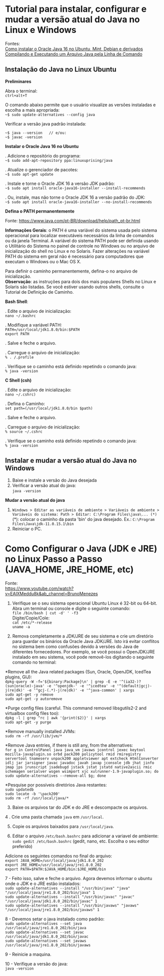 # Tutorial para instalar, configurar e mudar a versão atual do Java no Linux e Windows

Fontes:  
[Como instalar o Oracle Java 16 no Ubuntu, Mint, Debian e derivados](https://www.edivaldobrito.com.br/como-instalar-o-oracle-java-16-no-ubuntu-mint-debian-e-derivados/)  
[Compilando e Executando um Arquivo Java pela Linha de Comando](https://autociencia.blogspot.com/2016/09/compilando-e-executando-um-arquivo-java.html)  

## Instalação do Java no Linux Ubuntu

**Preliminares**

Abra o terminal:  
`ctrl+alt+T`

O comando abaixo permite que o usuário visualize as versões instaladas e escolha a mais apropriada:  
`~$ sudo update-alternatives --config java`

Verificar a versão java padrão instalada:  
```
~$ java --version	// e/ou:
~$ javac -version
```

**Instalar o Oracle Java 16 no Ubuntu**

. Adicione o repositório do programa:  
`~$ sudo add-apt-repository ppa:linuxuprising/java`

. Atualize o gerenciador de pacotes:  
`~$ sudo apt-get update`

. Instale e torne o Oracle JDK 16 a versão JDK padrão:  
`~$ sudo apt install oracle-java16-installer --install-recommends`

. Ou, instale, mas não torne o Oracle JDK 16 a versão padrão do JDK:  
`~$ sudo apt install oracle-java16-installer --no-install-recommends`

**Defina o PATH permanentemente**  

Fonte: https://www.java.com/pt-BR/download/help/path_pt-br.html  

**Informações Gerais**: o PATH é uma variável do sistema usada pelo sistema operacional para localizar executáveis necessários da linha de comandos ou da janela Terminal. A variável do sistema PATH pode ser definida usando o Utilitário do Sistema no painel de controle no Windows ou no arquivo de inicialização do shell no Linux e no Solaris. Fazer alterações na variável PATH do sistema em geral não é necessário para computadores que executam o Windows ou o Mac OS X.  

Para definir o caminho permanentemente, defina-o no arquivo de inicialização.  
**Observação**: as instruções para dois dos mais populares Shells no Linux e Solaris são listadas. Se você estiver usando outros shells, consulte o Tutorial de Definição de Caminho.  

**Bash Shell**:  

. Edite o arquivo de inicialização:  
`nano ~/.bashrc`

. Modifique a variável PATH:  
`PATH=/usr/local/jdk1.8.0/bin:$PATH`  
`export PATH`

. Salve e feche o arquivo.  

. Carregue o arquivo de inicialização:  
`% . /.profile`

. Verifique se o caminho está definido repetindo o comando java:  
`% java -version`

**C Shell (csh)**  

. Edite o arquivo de inicialização:  
`nano ~/.cshrc)`

. Defina o Caminho:  
`set path=(/usr/local/jdk1.8.0/bin $path)`

. Salve e feche o arquivo.  

. Carregue o arquivo de inicialização:  
`% source ~/.cshrc`

. Verifique se o caminho está definido repetindo o comando java:  
`% java -version`

## Instalar e mudar a versão atual do Java no Windows

1. Baixe e instale a versão do Java desejada
2. Verificar a versão atual do java:  
`java -version`

**Mudar a versão atual do java**
1. `Windows > Editar as variáveis de ambiente > Variáveis de ambiente > Variáveis do sistema: Path > Editar: C:\Program Files\java\... (*)`  
(*): colocar o caminho da pasta 'bin' do java desejado. Ex.: `C:\Program Files\Java\jdk-11.0.15.1\bin`  
2. Reiniciar o PC.  

# Como Configurar o Java (JDK e JRE) no Linux Passo a Passo (JAVA_HOME, JRE_HOME, etc)

Fonte:  
https://www.youtube.com/watch?v=EAlXMeddu8k&ab_channel=BrunoMenezes  

1. Verifique se o seu sistema operacional Ubuntu Linux é 32-bit ou 64-bit. Abra um terminal ou console e digite o seguinte comando:  
 `file /bin/bash | cut -d' ' -f3`  
Digite/Copie/Cole:  
`cat /etc/*-release`  
`uname -a`  
  
2. Remova completamente a JDK/JRE de seu sistema e crie um diretório para guardar os binários da Oracle Java JDK/JRE. Isto irá evitar conflitos no sistema bem como confusões devido à versões do Java de diferentes fornecedores. Por exemplo, se você possui o OpenJDK/JRE instalado em seu sistema, você pode removê-los digitando o seguinte comando no terminal:  

*Remove all the Java related packages (Sun, Oracle, OpenJDK, IcedTea plugins, GIJ):  
`dpkg-query -W -f='${binary:Package}\n' | grep -E -e '^(ia32-)?(sun|oracle)-java' -e '^openjdk-' -e '^icedtea' -e '^(default|gcj)-j(re|dk)' -e '^gcj-(.*)-j(re|dk)' -e '^java-common' | xargs`  
`sudo apt-get -y remove`  
`sudo apt-get -y autoremove`  

*Purge config files (careful. This command removed libsgutils2-2 and virtualbox config files too):  
`dpkg -l | grep ^rc | awk '{print($2)}' | xargs`  
`sudo apt-get -y purge`  

*Remove manually installed JVMs:  
`sudo rm -rf /usr/lib/jvm/*`  

*Remove Java entries, if there is still any, from the alternatives:  
`for g in ControlPanel java java_vm javaws jcontrol jexec keytool mozilla-javaplugin.so orbd pack200 policytool rmid rmiregistry servertool tnameserv unpack200 appletviewer apt extcheck HtmlConverter idlj jar jarsigner javac javadoc javah javap jconsole jdb jhat jinfo jmap jps jrunscript jsadebugd jstack jstat jstatd native2ascii rmic schemagen serialver wsgen wsimport xjc xulrunner-1.9-javaplugin.so; do sudo update-alternatives --remove-all $g; done`

*Pesquise por possíveis diretórios Java restantes:  
`sudo updatedb`  
`sudo locate -b '\pack200'`  
`sudo rm -rf /usr/local/java/*`  

3. Baixe os arquivos tar do JDK e do JRE e descompacte os arquivos.  

4 . Crie uma pasta chamada `java` em `/usr/local`.  

5. Copie os arquivos baixados para `/usr/local/java`.  

6. Editar o arquivo `/etc/bash.bashrc`  para adicionar a variavel de ambiente:  
`sudo gedit /etc/bash.bashrc`  (gedit, nano, etc. Escolha o seu editor preferido)  

Adicione os seguintes comandos no final do arquivo:  
`export JAVA_HOME=/usr/local/java/jdk1.8.0_202`  
`export JRE_HOME=/usr/local/java/jre1.8.0_202`  
`export PATH=$PATH:$JAVA_HOME/bin:$JRE_HOME/bin`  

7 - Feito isso, salve e feche o arquivo. Agora devemos informar o ubuntu onde o JDK e o JRE estão instalados:  
`sudo update-alternatives --install "/usr/bin/java" "java" "/usr/local/java/jre1.8.0_202/bin/java" 1`  
`sudo update-alternatives --install "/usr/bin/javac" "javac" "/usr/local/java/jdk1.8.0_202/bin/javac" 1`  
`sudo update-alternatives --install "/usr/bin/javaws" "javaws" "/usr/local/java/jre1.8.0_202/bin/javaws" 1`  

8 - Devemos setar o java instalado como padrão:  
`sudo update-alternatives --set java /usr/local/java/jre1.8.0_202/bin/java`  
`sudo update-alternatives --set javac /usr/local/java/jdk1.8.0_202/bin/javac`  
`sudo update-alternatives --set javaws /usr/local/java/jre1.8.0_202/bin/javaws`  

9 - Reinicie a maquina.  

10 - Verifique a versão do java:  
`java -version`
